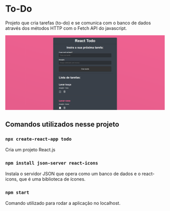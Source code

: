 # To-Do

Projeto que cria tarefas (to-do) e se comunica com o banco de dados através dos métodos HTTP com o Fetch API do javascript.

![todo screenshot](./public/todo.png)

## Comandos utilizados nesse projeto

### `npx create-react-app todo`

Cria um projeto React.js

### `npm install json-server react-icons`

Instala o servidor JSON que opera como um banco de dados e o react-icons, que é uma biblioteca de ícones.

### `npm start`

Comando utilizado para rodar a aplicação no localhost.